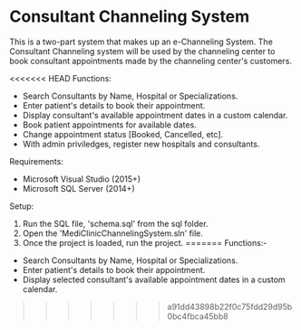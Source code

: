 Consultant Channeling System
========================

This is a two-part system that makes up an e-Channeling System.
The Consultant Channeling system will be used by the channeling center to book consultant appointments made by the channeling center's customers.

<<<<<<< HEAD
Functions:
- Search Consultants by Name, Hospital or Specializations.
- Enter patient's details to book their appointment.
- Display consultant's available appointment dates in a custom calendar.
- Book patient appointments for available dates.
- Change appointment status [Booked, Cancelled, etc].
- With admin priviledges, register new hospitals and consultants.

Requirements:
- Microsoft Visual Studio (2015+)
- Microsoft SQL Server (2014+)

Setup:
1. Run the SQL file, 'schema.sql' from the sql folder.
2. Open the 'MediClinicChannelingSystem.sln' file.
3. Once the project is loaded, run the project.
=======
Functions:-
- Search Consultants by Name, Hospital or Specializations.
- Enter patient's details to book their appointment.
- Display selected consultant's available appointment dates in a custom calendar.
>>>>>>> a91dd43898b22f0c75fdd29d95b0bc4fbca45bb8
